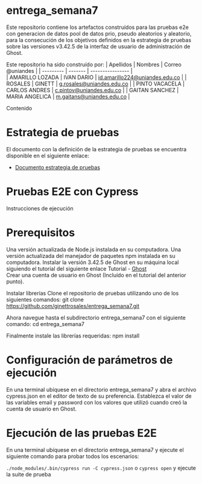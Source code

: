 # entrega_semana7
 
Este repositorio contiene los artefactos construídos para las pruebas e2e con generacion de datos pool de datos prio, pseudo aleatorios y aleatorio, para la consecución de los objetivos definidos en la estrategia de pruebas sobre las versiones v3.42.5 de la interfaz de usuario de administración de Ghost.

Este repositorio ha sido construído por:
| Apellidos | Nombres | Correo @uniandes | 
| --------- | ------- | ---------------- |  
|     AMARILLO LOZADA       |  IVAN DARIO        |   id.amarillo224@uniandes.edu.co |
|     ROSALES               |     GINETT         |   g.rosales@uniandes.edu.co      |
|     PINTO VACACELA        |  CARLOS ANDRES     |   c.pintov@uniandes.edu.co       |
|     GAITAN SANCHEZ        |  MARIA ANGELICA    |   m.gaitans@uniandes.edu.co      |

Contenido

# Estrategia de pruebas

El documento con la definición de la estrategia de pruebas se encuentra disponible en el siguiente enlace:

* [Documento estrategia de pruebas](../../wiki/Documento-estrategia-de-pruebas) 

# Pruebas E2E con Cypress
 Instrucciones de ejecución
 
# Prerequisitos
Una versión actualizada de Node.js instalada en su computadora.
Una versión actualizada del manejador de paquetes npm instalada en su computadora.
Instalar la versión 3.42.5 de Ghost en su máquina local siguiendo el tutorial del siguiente enlace Tutorial - [Ghost](https://misovirtual.virtual.uniandes.edu.co/codelabs/ghost-local-deployment/index.html#4)  
Crear una cuenta de usuario en Ghost (Incluído en el tutorial del anterior punto).

Instalar librerías
Clone el repositorio de pruebas utilizando uno de los siguientes comandos:
git clone https://github.com/ginettrosales/entrega_semana7.git

Ahora navegue hasta el subdirectorio entrega_semana7 con el siguiente comando:
cd entrega_semana7

Finalmente instale las librerías requeridas:
npm install

# Configuración de parámetros de ejecución
En una terminal ubíquese en el directorio entrega_semana7 y abra el archivo cypress.json en el editor de texto de su preferencia. Establezca el valor de las variables email y password con los valores que utilizó cuando creó la cuenta de usuario en Ghost.

# Ejecución de las pruebas E2E
En una terminal ubíquese en el directorio entrega_semana7 y ejecute el siguiente comando para probar todos los escenarios:

`./node_modules/.bin/cypress run -C cypress.json` o `cypress open` y ejecute la suite de prueba
